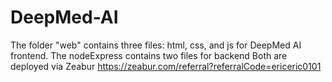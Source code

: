 # DeepMed-AI
The folder "web" contains three files: html, css, and js for DeepMed AI frontend.
The nodeExpress contains two files for backend
Both are deployed via Zeabur https://zeabur.com/referral?referralCode=ericeric0101
